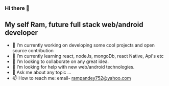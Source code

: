 ### Hi there 👋
## My self Ram, future full stack web/android developer

- 🔭 I’m currently working on developing some cool projects and open source contribution
- 🌱 I’m currently learning react, nodeJs, mongoDb, react Native, Api's etc
- 👯 I’m looking to collaborate on any great idea.
- 🤔 I’m looking for help with new web/android technologies.
- 💬 Ask me about any topic ...
- 📫 How to reach me: email- <a href="mailto:rampandey752@yahoo.com"> rampandey752@yahoo.com </a>
